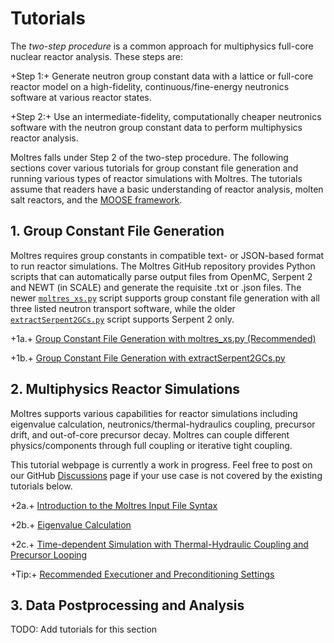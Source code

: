 # Tutorials

The *two-step procedure* is a common approach for multiphysics full-core nuclear reactor analysis.
These steps are:

+Step 1:+ Generate neutron group constant data with a lattice or full-core reactor model on a
high-fidelity, continuous/fine-energy neutronics software at various reactor states.

+Step 2:+ Use an intermediate-fidelity, computationally cheaper neutronics software with the
neutron group constant data to perform multiphysics reactor analysis.

Moltres falls under Step 2 of the two-step procedure. The following sections cover
various tutorials for group constant file generation and running various types of reactor
simulations with Moltres. The tutorials assume that readers have a basic understanding of reactor
analysis, molten salt reactors, and the [MOOSE framework](https://mooseframework.inl.gov/).

## 1. Group Constant File Generation

Moltres requires group constants in compatible text- or JSON-based format to run reactor
simulations. The Moltres GitHub repository provides Python scripts that can automatically parse
output files from OpenMC, Serpent 2 and NEWT (in SCALE) and generate the requisite .txt or .json
files. The newer [`moltres_xs.py`](https://github.com/arfc/moltres/blob/devel/python/moltres_xs.py)
script supports group constant file generation with all three listed neutron transport software,
while the older
[`extractSerpent2GCs.py`](https://github.com/arfc/moltres/blob/devel/python/extractSerpent2GCs.py)
script supports Serpent 2 only.

+1a.+ [Group Constant File Generation with moltres_xs.py (Recommended)](moltres_xs.md)

+1b.+ [Group Constant File Generation with extractSerpent2GCs.py](sss2_gc.md)

## 2. Multiphysics Reactor Simulations

Moltres supports various capabilities for reactor simulations including eigenvalue calculation,
neutronics/thermal-hydraulics coupling, precursor drift, and out-of-core precursor decay. Moltres
can couple different physics/components through full coupling or iterative tight
coupling.

This tutorial webpage is currently a work in progress. Feel free to post on our GitHub
[Discussions](https://github.com/arfc/moltres/discussions) page if your use case is not covered by
the existing tutorials below.

+2a.+ [Introduction to the Moltres Input File Syntax](getting_started/input_syntax.md)

+2b.+ [Eigenvalue Calculation](getting_started/eigenvalue.md)

+2c.+ [Time-dependent Simulation with Thermal-Hydraulic Coupling and Precursor Looping](getting_started/transient.md)

+Tip:+ [Recommended Executioner and Preconditioning Settings](getting_started/recommended.md)

## 3. Data Postprocessing and Analysis

TODO: Add tutorials for this section


